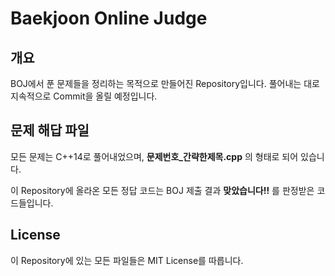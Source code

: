 # Baekjoon Online Judge

## 개요

BOJ에서 푼 문제들을 정리하는 목적으로 만들어진 Repository입니다. 풀어내는 대로 지속적으로 Commit을 올릴 예정입니다.

## 문제 해답 파일

모든 문제는 C++14로 풀어내었으며, **문제번호_간략한제목.cpp** 의 형태로 되어 있습니다. 

이 Repository에 올라온 모든 정답 코드는 BOJ 제출 결과 __맞았습니다!!__ 를 판정받은 코드들입니다.

## License

이 Repository에 있는 모든 파일들은 MIT License를 따릅니다.
